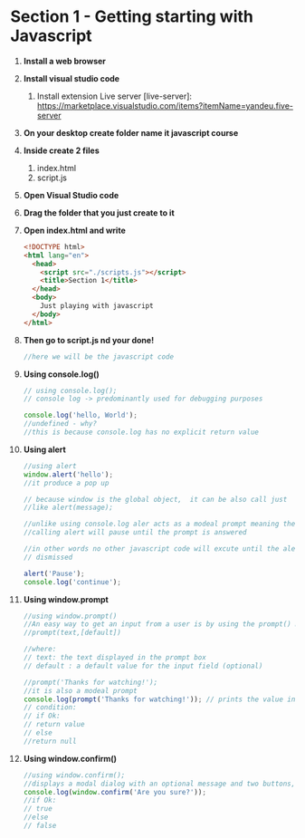 # Section 1 - Getting starting with Javascript

1. **Install a web browser**
2. **Install visual studio code**
   1. Install extension Live server [live-server]: <https://marketplace.visualstudio.com/items?itemName=yandeu.five-server>
3. **On your desktop create folder name it javascript course**
4. **Inside create 2 files**
   1. index.html
   2. script.js
5. **Open Visual Studio code**
6. **Drag the folder that you just create to it**
7. **Open index.html and write**

   ```html
   <!DOCTYPE html>
   <html lang="en">
     <head>
       <script src="./scripts.js"></script>
       <title>Section 1</title>
     </head>
     <body>
       Just playing with javascript
     </body>
   </html>
   ```

8. **Then go to script.js nd your done!**

   ```javascript
   //here we will be the javascript code
   ```

9. **Using console.log()**

   ```javascript
   // using console.log();
   // console log -> predominantly used for debugging purposes

   console.log('hello, World');
   //undefined - why?
   //this is because console.log has no explicit return value
   ```

10. **Using alert**

    ```javascript
    //using alert
    window.alert('hello');
    //it produce a pop up

    // because window is the global object,  it can be also call just
    //like alert(message);

    //unlike using console.log aler acts as a modeal prompt meaning the cade
    //calling alert will pause until the prompt is answered

    //in other words no other javascript code will excute until the alert is
    // dismissed

    alert('Pause');
    console.log('continue');
    ```

11. **Using window.prompt**

    ```javascript
    //using window.prompt()
    //An easy way to get an input from a user is by using the prompt() method
    //prompt(text,[default])

    //where:
    // text: the text displayed in the prompt box
    // default : a default value for the input field (optional)

    //prompt('Thanks for watching!');
    //it is also a modeal prompt
    console.log(prompt('Thanks for watching!')); // prints the value inserted by the user
    // condition:
    // if Ok:
    // return value
    // else
    //return null
    ```

12. **Using window.confirm()**

    ```javascript
    //using window.confirm();
    //displays a modal dialog with an optional message and two buttons, ok and cancel
    console.log(window.confirm('Are you sure?'));
    //if Ok:
    // true
    //else
    // false
    ```

